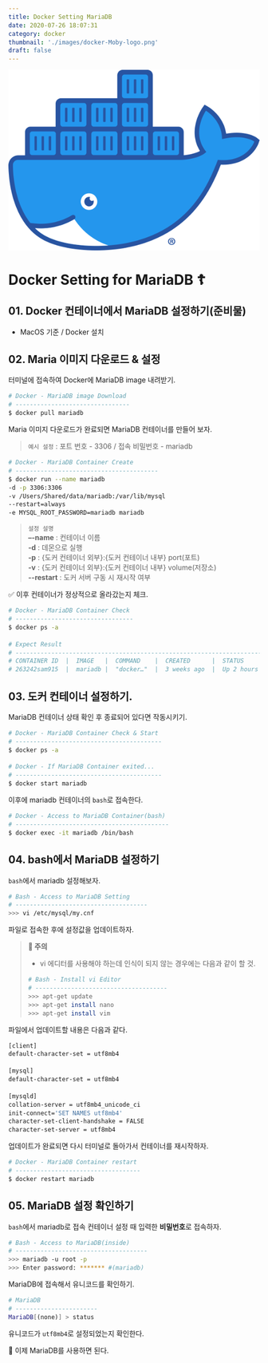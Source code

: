 ```yaml
---
title: Docker Setting MariaDB
date: 2020-07-26 18:07:31
category: docker
thumbnail: './images/docker-Moby-logo.png'
draft: false
---
```


![](./images/docker-Moby-logo.png)

# Docker Setting for MariaDB ☦️

## 01. Docker 컨테이너에서 MariaDB 설정하기(준비물)

- MacOS 기준 / Docker 설치

## 02. Maria 이미지 다운로드 & 설정

터미널에 접속하여 Docker에 MariaDB image 내려받기.

```sh
# Docker - MariaDB image Download
# --------------------------------
$ docker pull mariadb
```

Maria 이미지 다운로드가 완료되면 MariaDB 컨테이너를 만들어 보자.

> `예시 설정` : 포트 번호 - 3306 / 접속 비밀번호 - mariadb

```sh
# Docker - MariaDB Container Create
# ----------------------------------------
$ docker run --name mariadb
-d -p 3306:3306
-v /Users/Shared/data/mariadb:/var/lib/mysql
--restart=always
-e MYSQL_ROOT_PASSWORD=mariadb mariadb
```

> `설정 설명`  
> **–-name** : 컨테이너 이름  
> **-d** : 데몬으로 실행  
> **-p** : {도커 컨테이너 외부}:{도커 컨테이너 내부} port(포트)  
> **-v** : {도커 컨테이너 외부}:{도커 컨테이너 내부} volume(저장소)  
> **--restart** : 도커 서버 구동 시 재시작 여부

✅ 이후 컨테이너가 정상적으로 올라갔는지 체크.

```sh
# Docker - MariaDB Container Check
# ---------------------------------
$ docker ps -a

# Expect Result
# --------------------------------------------------------------------------------------------------
# CONTAINER ID  |  IMAGE   |  COMMAND    |  CREATED      |  STATUS      |  PORTS          | NAMES
# 263242sam915  |  mariadb |  "docker…"  |  3 weeks ago  |  Up 2 hours  |  3306->3306/tcp | mariadb
```

## 03. 도커 컨테이너 설정하기.

MariaDB 컨테이너 상태 확인 후 종료되어 있다면 작동시키기.

```sh
# Docker - MariaDB Container Check & Start
# -----------------------------------------
$ docker ps -a

# Docker - If MariaDB Container exited...
# -----------------------------------------
$ docker start mariadb
```

이후에 mariadb 컨테이너의 `bash`로 접속한다.

```sh
# Docker - Access to MariaDB Container(bash)
# -------------------------------------------
$ docker exec -it mariadb /bin/bash
```

## 04. bash에서 MariaDB 설정하기

`bash`에서 mariadb 설정해보자.

```sh
# Bash - Access to MariaDB Setting
# -------------------------------------
>>> vi /etc/mysql/my.cnf
```

파일로 접속한 후에 설정값을 업데이트하자.

> **🚨 주의**
>
> - vi 에디터를 사용해야 하는데 인식이 되지 않는 경우에는 다음과 같이 할 것.
>
> ```sh
> # Bash - Install vi Editor
> # -------------------------------------
> >>> apt-get update
> >>> apt-get install nano
> >>> apt-get install vim
>
> ```

파일에서 업데이트할 내용은 다음과 같다.

```sh
[client]
default-character-set = utf8mb4

[mysql]
default-character-set = utf8mb4

[mysqld]
collation-server = utf8mb4_unicode_ci
init-connect='SET NAMES utf8mb4'
character-set-client-handshake = FALSE
character-set-server = utf8mb4

```

업데이트가 완료되면 다시 터미널로 돌아가서 컨테이너를 재시작하자.

```sh
# Docker - MariaDB Container restart
# -----------------------------------
$ docker restart mariadb
```

## 05. MariaDB 설정 확인하기

`bash`에서 mariadb로 접속
컨테이너 설정 때 입력한 **비밀번호**로 접속하자.

```sh
# Bash - Access to MariaDB(inside)
# -------------------------------------
>>> mariadb -u root -p
>>> Enter password: ******* #(mariadb)
```

MariaDB에 접속해서 유니코드를 확인하기.

```sh
# MariaDB
# -----------------------
MariaDB[(none)] > status
```

유니코드가 `utf8mb4`로 설정되었는지 확인한다.

👋 이제 MariaDB를 사용하면 된다.
